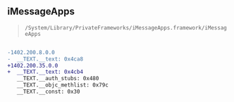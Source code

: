 ## iMessageApps

> `/System/Library/PrivateFrameworks/iMessageApps.framework/iMessageApps`

```diff

-1402.200.8.0.0
-  __TEXT.__text: 0x4ca8
+1402.200.35.0.0
+  __TEXT.__text: 0x4cb4
   __TEXT.__auth_stubs: 0x480
   __TEXT.__objc_methlist: 0x79c
   __TEXT.__const: 0x30

```

